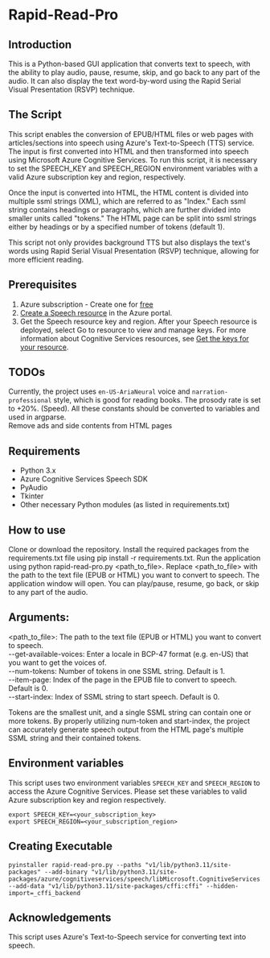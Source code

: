# Rapid-Read-Pro
## Introduction
This is a Python-based GUI application that converts text to speech, with the ability to play audio, pause, resume, skip, and go back to any part of the audio. It can also display the text word-by-word using the Rapid Serial Visual Presentation (RSVP) technique.

## The Script 
This script enables the conversion of EPUB/HTML files or web pages with articles/sections into speech using Azure's Text-to-Speech (TTS) service. The input is first converted into HTML and then transformed into speech using Microsoft Azure Cognitive Services. To run this script, it is necessary to set the SPEECH_KEY and SPEECH_REGION environment variables with a valid Azure subscription key and region, respectively.

Once the input is converted into HTML, the HTML content is divided into multiple ssml strings (XML), which are referred to as "Index." Each ssml string contains headings or paragraphs, which are further divided into smaller units called "tokens." The HTML page can be split into ssml strings either by headings or by a specified number of tokens (default 1).

This script not only provides background TTS but also displays the text's words using Rapid Serial Visual Presentation (RSVP) technique, allowing for more efficient reading.

## Prerequisites
1. Azure subscription - Create one for [free](https://azure.microsoft.com/free/cognitive-services)
2. [Create a Speech resource](https://portal.azure.com/#create/Microsoft.CognitiveServicesSpeechServices) in the Azure portal.
3. Get the Speech resource key and region. After your Speech resource is deployed, select Go to resource to view and manage keys. For more information about Cognitive Services resources, see [Get the keys for your resource](https://learn.microsoft.com/en-us/azure/cognitive-services/cognitive-services-apis-create-account#get-the-keys-for-your-resource).

## TODOs
Currently, the project uses `en-US-AriaNeural` voice and `narration-professional` style, which is good for reading books.
The prosody rate is set to +20%. (Speed). All these constants should be converted to variables and used in argparse.  
Remove ads and side contents from HTML pages

## Requirements
* Python 3.x
* Azure Cognitive Services Speech SDK
* PyAudio
* Tkinter
* Other necessary Python modules (as listed in requirements.txt)

## How to use
Clone or download the repository.
Install the required packages from the requirements.txt file using pip install -r requirements.txt.
Run the application using python rapid-read-pro.py <path_to_file>. Replace <path_to_file> with the path to the text file (EPUB or HTML) you want to convert to speech.
The application window will open. You can play/pause, resume, go back, or skip to any part of the audio.

## Arguments:

<path_to_file>: The path to the text file (EPUB or HTML) you want to convert to speech.  
--get-available-voices: Enter a locale in BCP-47 format (e.g. en-US) that you want to get the voices of.  
--num-tokens: Number of tokens in one SSML string. Default is 1.  
--item-page: Index of the page in the EPUB file to convert to speech. Default is 0.  
--start-index: Index of SSML string to start speech. Default is 0.  

Tokens are the smallest unit, and a single SSML string can contain one or more tokens. By properly utilizing num-token and start-index, the project can accurately generate speech output from the HTML page's multiple SSML string and their contained tokens.

## Environment variables
This script uses two environment variables `SPEECH_KEY` and `SPEECH_REGION` to access the Azure Cognitive Services. Please set these variables to valid Azure subscription key and region respectively.

```
export SPEECH_KEY=<your_subscription_key>
export SPEECH_REGION=<your_subscription_region>
```

## Creating Executable

```commandline
pyinstaller rapid-read-pro.py --paths "v1/lib/python3.11/site-packages" --add-binary "v1/lib/python3.11/site-packages/azure/cognitiveservices/speech/libMicrosoft.CognitiveServices.Speech.core.dylib:." --add-data "v1/lib/python3.11/site-packages/cffi:cffi" --hidden-import=_cffi_backend
```

## Acknowledgements
This script uses Azure's Text-to-Speech service for converting text into speech.
